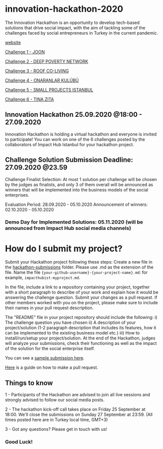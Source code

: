 # innovation-hackathon-2020

The Innovation Hackathon is an opportunity to develop tech-based solutions that drive social impact, with the aim of tackling some of the challenges faced by social entrepreneurs in Turkey in the current pandemic.

[website](https://www.re-coded.com/innovation-hackathon)

[Challenge 1 - JOON](https://drive.google.com/drive/folders/1p9Q9dbkOtRBe2visnl7jRIefd6JZhiTy?usp=sharing)

[Challenge 2 - DEEP POVERTY NETWORK](https://drive.google.com/drive/folders/1cO0o6Ek5ooOvQLxLptb2I8JZX25W6sGl?usp=sharing)

[Challenge 3 - ROOF CO-LIVING](https://drive.google.com/drive/folders/16ah7TBx0GM7UPJNw48nalHW6YeuaxcUX?usp=sharing)

[Challenge 4 - ONARANLAR KULÜBÜ](https://drive.google.com/drive/folders/1ogeEfkrMpC1L2g2TI4hyiCBsmbhGlk5Z?usp=sharing)

[Challenge 5 - SMALL PROJECTS ISTANBUL](https://drive.google.com/drive/folders/1vQIyLa4RHrsSn9iKnwV2W0xxEmAvoQ6G?usp=sharing)

[Challenge 6 - TINA ZITA](https://drive.google.com/drive/folders/1cO0o6Ek5ooOvQLxLptb2I8JZX25W6sGl?usp=sharing)


## Innovation Hackathon 25.09.2020 @18:00 - 27.09.2020
Innovation Hackathon is holding a virtual hackathon and everyone is invited to participate! 
You can work on one of the 6 challenges posted by the collaborators of Impact Hub Istanbul for your hackathon project.

## Challenge Solution Submission Deadline: 27.09.2020 @23.59
Challenge Finalist Selection: At most 1 solution per challenge will be chosen by the judges as finalists, and only 3 of them overall will be announced as winners that will be implemented into the business models of the social enterprises.

Evaluation Period: 28.09.2020 - 05.10.2020
Announcement of winners: 02.10.2020 - 05.10.2020

### Demo Day for Implemented Solutions: 05.11.2020 (will be announced from Impact Hub social media channels)


# How do I submit my project?

Submit your Hackathon project following these steps:
Create a new file in the [hackathon-submissions](https://github.com/impacthubist/innovation-hackathon-2020/tree/master/hackathon-submissions) folder. Please use .md as the extension of the file.
Name the file `{your-github-username}-{your-project-name}.md`: for example, `impacthubist-myproject.md`.

In the file, include a link to a repository containing your project, together with a short paragraph to describe of your work and explain how it would be answering the challenge question. Submit your changes as a pull request. If other members worked with you on the project, please make sure to include their names in your pull request description.

The "README" file in your project repository should include the following: i) The challenge question you have chosen ii) A description of your project/solution (1-2 paragraph description that includes its features, how it can be implemented to the existing business model etc.) iii) How to install/run/setup your project/solution. At the end of the Hackathon, judges will analyze your submissions, check their functioning as well as the impact of the solution for the social enterprise itself.

You can see a [sample submission here](https://github.com/impacthubist/innovation-hackathon-2020/blob/master/hackathon-submissions/impacthubist-myproject.md).

[Here](https://opensource.com/article/19/7/create-pull-request-github) is a guide on how to make a pull request.

## Things to know

1 - Participants of the Hackathon are advised to join all live sessions and strongly advised to follow our social media posts. 

2 - The hackathon kick-off call takes place on Friday 25 September at 18:00. We'll close the submissions on Sunday 27 September at 23:59. (All times posted here are in Turkey local time, GMT+3) 

3 - Got any questions? Please get in touch with us!


### Good Luck!
